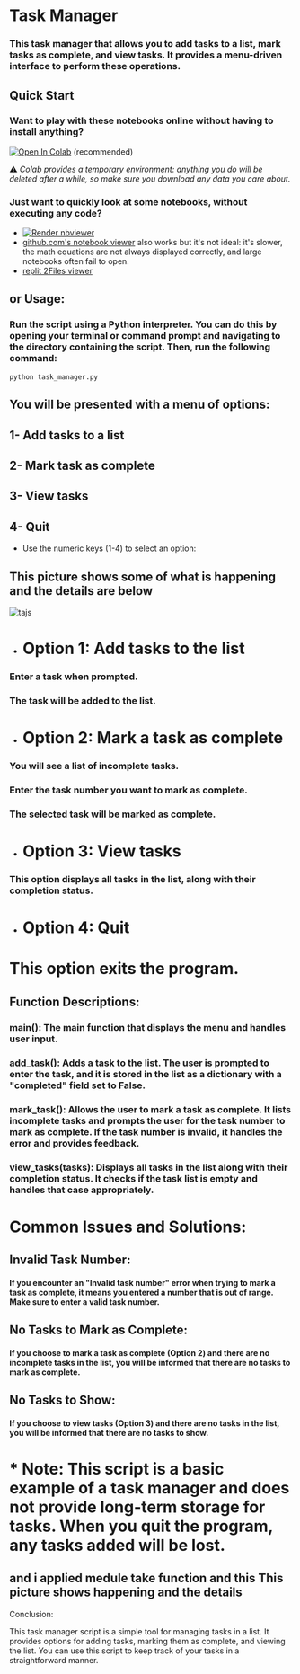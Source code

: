 # Task Manager
### This task manager that allows you to add tasks to a list, mark tasks as complete, and view tasks. It provides a menu-driven interface to perform these operations.

## Quick Start
### Want to play with these notebooks online without having to install anything?

<a href="https://colab.research.google.com/drive/1Hc2NdxHXSsuo8-gnD9L8JRA5duZt3OGO#scrollTo=8fKHAquSnAcq" target="_parent"><img src="https://colab.research.google.com/assets/colab-badge.svg" alt="Open In Colab"/></a> (recommended)
  
⚠ _Colab provides a temporary environment: anything you do will be deleted after a while, so make sure you download any data you care about._

### Just want to quickly look at some notebooks, without executing any code?

* <a href="https://nbviewer.org/github/AhemdMahmoud/MiniNotion/blob/main/Tasks_Manager.ipynb"><img src="https://raw.githubusercontent.com/jupyter/design/master/logos/Badges/nbviewer_badge.svg" alt="Render nbviewer" /></a>
* [github.com's notebook viewer](https://github.com/AhemdMahmoud/MiniNotion/blob/main/Tasks_Manager.ipynb) also works but it's not ideal: it's slower, the math equations are not always displayed correctly, and large notebooks often fail to open.
* [replit 2Files viewer](https://replit.com/@AhmedMahmoud124/MININOTION#task_manager.py) 
## or Usage:

### Run the script using a Python interpreter. You can do this by opening your terminal or command prompt and navigating to the directory containing the script. Then, run the following command:

~~~
python task_manager.py
~~~
## You will be presented with a menu of options:
## 1- Add tasks to a list
## 2- Mark task as complete
## 3- View tasks
## 4- Quit
* Use the numeric keys (1-4) to select an option:
## This picture shows some of what is happening and the details are below
![tajs](https://github.com/AhemdMahmoud/MiniNotion/assets/109467491/0f5d2c6b-8363-407f-b01a-4a5e30b7ec59)

* # Option 1: Add tasks to the list

### Enter a task when prompted.
### The task will be added to the list.
* # Option 2: Mark a task as complete

### You will see a list of incomplete tasks.
### Enter the task number you want to mark as complete.
### The selected task will be marked as complete.
* # Option 3: View tasks

### This option displays all tasks in the list, along with their completion status.
* # Option 4: Quit

# This option exits the program.
## Function Descriptions:

### main(): The main function that displays the menu and handles user input.

### add_task(): Adds a task to the list. The user is prompted to enter the task, and it is stored in the list as a dictionary with a "completed" field set to False.

### mark_task(): Allows the user to mark a task as complete. It lists incomplete tasks and prompts the user for the task number to mark as complete. If the task number is invalid, it handles the error and provides feedback.

### view_tasks(tasks): Displays all tasks in the list along with their completion status. It checks if the task list is empty and handles that case appropriately.

# Common Issues and Solutions:

## Invalid Task Number:
#### If you encounter an "Invalid task number" error when trying to mark a task as complete, it means you entered a number that is out of range. Make sure to enter a valid task number.

## No Tasks to Mark as Complete: 
#### If you choose to mark a task as complete (Option 2) and there are no incomplete tasks in the list, you will be informed that there are no tasks to mark as complete.

## No Tasks to Show: 
#### If you choose to view tasks (Option 3) and there are no tasks in the list, you will be informed that there are no tasks to show.

# * Note: This script is a basic example of a task manager and does not provide long-term storage for tasks. When you quit the program, any tasks added will be lost.
## and i applied medule take function and this This picture shows  happening and the details 


Conclusion:

This task manager script is a simple tool for managing tasks in a list. It provides options for adding tasks, marking them as complete, and viewing the list. You can use this script to keep track of your tasks in a straightforward manner.

